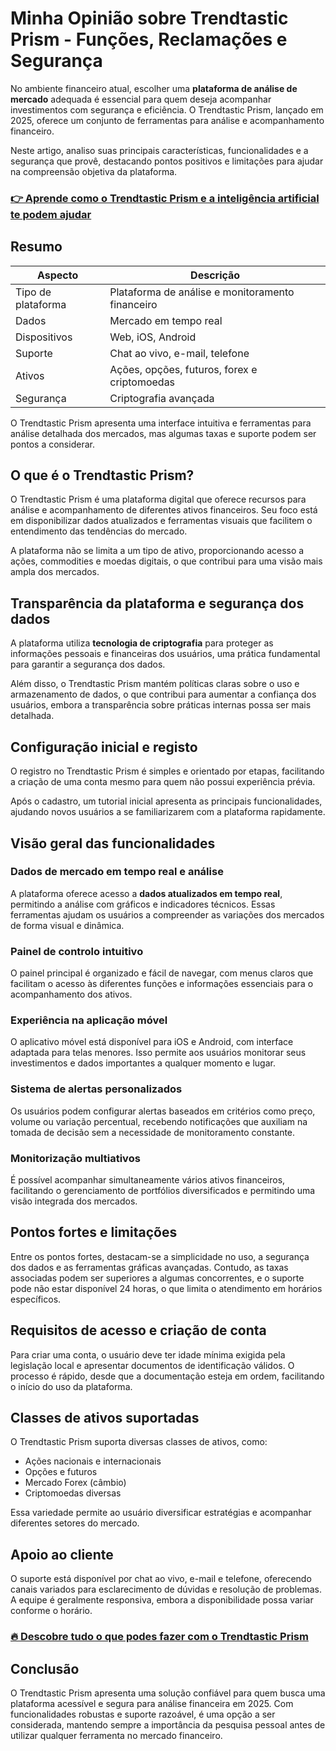 # Minha Opinião sobre Trendtastic Prism  - Funções, Reclamações e Segurança
 

No ambiente financeiro atual, escolher uma **plataforma de análise de mercado** adequada é essencial para quem deseja acompanhar investimentos com segurança e eficiência. O Trendtastic Prism, lançado em 2025, oferece um conjunto de ferramentas para análise e acompanhamento financeiro.

Neste artigo, analiso suas principais características, funcionalidades e a segurança que provê, destacando pontos positivos e limitações para ajudar na compreensão objetiva da plataforma.

### [👉 Aprende como o Trendtastic Prism e a inteligência artificial te podem ajudar](https://tinyurl.com/2yjwbzux)
## Resumo

| Aspecto                | Descrição                                     |
|-----------------------|-----------------------------------------------|
| Tipo de plataforma     | Plataforma de análise e monitoramento financeiro |
| Dados                 | Mercado em tempo real                          |
| Dispositivos          | Web, iOS, Android                             |
| Suporte               | Chat ao vivo, e-mail, telefone                |
| Ativos                | Ações, opções, futuros, forex e criptomoedas |
| Segurança             | Criptografia avançada                          |

O Trendtastic Prism apresenta uma interface intuitiva e ferramentas para análise detalhada dos mercados, mas algumas taxas e suporte podem ser pontos a considerar.

## O que é o Trendtastic Prism?

O Trendtastic Prism é uma plataforma digital que oferece recursos para análise e acompanhamento de diferentes ativos financeiros. Seu foco está em disponibilizar dados atualizados e ferramentas visuais que facilitem o entendimento das tendências do mercado.

A plataforma não se limita a um tipo de ativo, proporcionando acesso a ações, commodities e moedas digitais, o que contribui para uma visão mais ampla dos mercados.

## Transparência da plataforma e segurança dos dados

A plataforma utiliza **tecnologia de criptografia** para proteger as informações pessoais e financeiras dos usuários, uma prática fundamental para garantir a segurança dos dados.

Além disso, o Trendtastic Prism mantém políticas claras sobre o uso e armazenamento de dados, o que contribui para aumentar a confiança dos usuários, embora a transparência sobre práticas internas possa ser mais detalhada.

## Configuração inicial e registo

O registro no Trendtastic Prism é simples e orientado por etapas, facilitando a criação de uma conta mesmo para quem não possui experiência prévia.

Após o cadastro, um tutorial inicial apresenta as principais funcionalidades, ajudando novos usuários a se familiarizarem com a plataforma rapidamente.

## Visão geral das funcionalidades

### Dados de mercado em tempo real e análise

A plataforma oferece acesso a **dados atualizados em tempo real**, permitindo a análise com gráficos e indicadores técnicos. Essas ferramentas ajudam os usuários a compreender as variações dos mercados de forma visual e dinâmica.

### Painel de controlo intuitivo

O painel principal é organizado e fácil de navegar, com menus claros que facilitam o acesso às diferentes funções e informações essenciais para o acompanhamento dos ativos.

### Experiência na aplicação móvel

O aplicativo móvel está disponível para iOS e Android, com interface adaptada para telas menores. Isso permite aos usuários monitorar seus investimentos e dados importantes a qualquer momento e lugar.

### Sistema de alertas personalizados

Os usuários podem configurar alertas baseados em critérios como preço, volume ou variação percentual, recebendo notificações que auxiliam na tomada de decisão sem a necessidade de monitoramento constante.

### Monitorização multiativos

É possível acompanhar simultaneamente vários ativos financeiros, facilitando o gerenciamento de portfólios diversificados e permitindo uma visão integrada dos mercados.

## Pontos fortes e limitações

Entre os pontos fortes, destacam-se a simplicidade no uso, a segurança dos dados e as ferramentas gráficas avançadas. Contudo, as taxas associadas podem ser superiores a algumas concorrentes, e o suporte pode não estar disponível 24 horas, o que limita o atendimento em horários específicos.

## Requisitos de acesso e criação de conta

Para criar uma conta, o usuário deve ter idade mínima exigida pela legislação local e apresentar documentos de identificação válidos. O processo é rápido, desde que a documentação esteja em ordem, facilitando o início do uso da plataforma.

## Classes de ativos suportadas

O Trendtastic Prism suporta diversas classes de ativos, como:

- Ações nacionais e internacionais  
- Opções e futuros  
- Mercado Forex (câmbio)  
- Criptomoedas diversas  

Essa variedade permite ao usuário diversificar estratégias e acompanhar diferentes setores do mercado.

## Apoio ao cliente

O suporte está disponível por chat ao vivo, e-mail e telefone, oferecendo canais variados para esclarecimento de dúvidas e resolução de problemas. A equipe é geralmente responsiva, embora a disponibilidade possa variar conforme o horário.

### [🔥 Descobre tudo o que podes fazer com o Trendtastic Prism](https://tinyurl.com/2yjwbzux)
## Conclusão

O Trendtastic Prism apresenta uma solução confiável para quem busca uma plataforma acessível e segura para análise financeira em 2025. Com funcionalidades robustas e suporte razoável, é uma opção a ser considerada, mantendo sempre a importância da pesquisa pessoal antes de utilizar qualquer ferramenta no mercado financeiro.